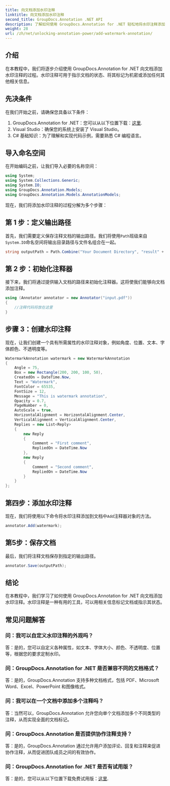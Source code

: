 ```yaml
---
title: 向文档添加水印注释
linktitle: 向文档添加水印注释
second_title: GroupDocs.Annotation .NET API
description: 了解如何使用 GroupDocs.Annotation for .NET 轻松地将水印注释添加到文档中。提高文档的清晰度和安全性。
weight: 28
url: /zh/net/unlocking-annotation-power/add-watermark-annotation/
---
```

## 介绍
在本教程中，我们将逐步介绍使用 GroupDocs.Annotation for .NET 向文档添加水印注释的过程。水印注释可用于指示文档的状态、将其标记为机密或添加任何其他相关信息。

## 先决条件

在我们开始之前，请确保您具备以下条件：

1.  GroupDocs.Annotation for .NET：您可以从以下位置下载：[这里](https://releases.groupdocs.com/annotation/net/).
2. Visual Studio：确保您的系统上安装了 Visual Studio。
3. C# 基础知识：为了理解和实现代码示例，需要熟悉 C# 编程语言。

## 导入命名空间

在开始编码之前，让我们导入必要的名称空间：

```csharp
using System;
using System.Collections.Generic;
using System.IO;
using GroupDocs.Annotation.Models;
using GroupDocs.Annotation.Models.AnnotationModels;
```

现在，我们将添加水印注释的过程分解为多个步骤：

## 第 1 步：定义输出路径

首先，我们需要定义保存注释文档的输出路径。我们将使用`Path`班级来自`System.IO`命名空间将输出目录路径与文件名组合在一起。

```csharp
string outputPath = Path.Combine("Your Document Directory", "result" + Path.GetExtension("input.pdf"));
```

## 第 2 步：初始化注释器

接下来，我们将通过提供输入文档的路径来初始化注释器。这将使我们能够向文档添加注释。

```csharp
using (Annotator annotator = new Annotator("input.pdf"))
{
    //注释代码将放在这里
}
```

## 步骤 3：创建水印注释

现在，让我们创建一个具有所需属性的水印注释对象，例如角度、位置、文本、字体颜色、不透明度等。

```csharp
WatermarkAnnotation watermark = new WatermarkAnnotation
{
    Angle = 75,
    Box = new Rectangle(200, 200, 100, 50),
    CreatedOn = DateTime.Now,
    Text = "Watermark",
    FontColor = 65535,
    FontSize = 12,
    Message = "This is watermark annotation",
    Opacity = 0.7,
    PageNumber = 0,
    AutoScale = true,
    HorizontalAlignment = HorizontalAlignment.Center,
    VerticalAlignment = VerticalAlignment.Center,
    Replies = new List<Reply>
    {
        new Reply
        {
            Comment = "First comment",
            RepliedOn = DateTime.Now
        },
        new Reply
        {
            Comment = "Second comment",
            RepliedOn = DateTime.Now
        }
    }
};
```

## 第四步：添加水印注释

现在，我们将使用以下命令将水印注释添加到文档中`Add`注释器对象的方法。

```csharp
annotator.Add(watermark);
```

## 第5步：保存文档

最后，我们将注释文档保存到指定的输出路径。

```csharp
annotator.Save(outputPath);
```

## 结论

在本教程中，我们学习了如何使用 GroupDocs.Annotation for .NET 向文档添加水印注释。水印注释是一种有用的工具，可以用相关信息标记文档或指示其状态。

## 常见问题解答

### 问：我可以自定义水印注释的外观吗？

答：是的，您可以自定义各种属性，如文本、字体大小、颜色、不透明度、位置等，根据您的要求定制水印。

### 问：GroupDocs.Annotation for .NET 是否兼容不同的文档格式？

答：是的，GroupDocs.Annotation 支持多种文档格式，包括 PDF、Microsoft Word、Excel、PowerPoint 和图像格式。

### 问：我可以在一个文档中添加多个注释吗？

答：当然可以，GroupDocs.Annotation 允许您向单个文档添加多个不同类型的注释，从而实现全面的文档标记。

### 问：GroupDocs.Annotation 是否提供协作注释支持？

答：是的，GroupDocs.Annotation 通过允许用户添加评论、回复和注释来促进协作注释，从而促进团队成员之间的有效协作。

### 问：GroupDocs.Annotation for .NET 是否有试用版？

答：是的，您可以从以下位置下载免费试用版：[这里](https://releases.groupdocs.com/).